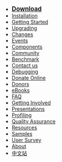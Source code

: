 <!---
    @title         Main Menu
    @creator       Yichun Zhang
    @created       2011-06-21 03:57 GMT
--->

* <big>**[Download](download.html)**</big>
* [Installation](installation.html)
* [Getting Started](getting-started.html)
* [Upgrading](upgrading.html)
* [Changes](changes.html)
* [Events](events.html)
* [Components](components.html)
* [Community](community.html)
* [Benchmark](benchmark.html)
* [Contact us](contact-us.html)
* [Debugging](debugging.html)
* [Donate Online](donate-online.html)
* [Donors](donors.html)
* [eBooks](ebooks.html)
* [FAQ](faq.html)
* [Getting Involved](getting-involved.html)
* [Presentations](presentations.html)
* [Profiling](profiling.html)
* [Quality Assurance](quality-assurance.html)
* [Resources](resources.html)
* [Samples](samples.html)
* [User Survey](https://openresty.org/survey/)
* [About](about.html)
* [中文站](/cn/)
